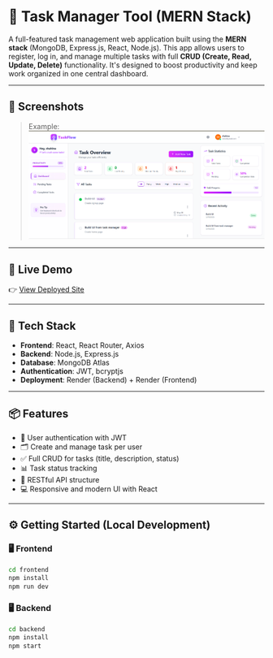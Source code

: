  # 🚀 Task Manager Tool (MERN Stack)

A full-featured task management web application built using the **MERN stack** (MongoDB, Express.js, React, Node.js). This app allows users to register, log in, and manage multiple tasks with full **CRUD (Create, Read, Update, Delete)** functionality. It's designed to boost productivity and keep work organized in one central dashboard.

---

## 📸 Screenshots
 
> Example:  
> ![Home Page](/Frontend/public/task-manager.png)  


---

## 🚀 Live Demo

👉 [View Deployed Site](https://taskflow-frontend-6swl.onrender.com)

---

## 🧰 Tech Stack

- **Frontend**: React, React Router, Axios
- **Backend**: Node.js, Express.js
- **Database**: MongoDB Atlas
- **Authentication**: JWT, bcryptjs
- **Deployment**: Render (Backend) + Render (Frontend)

---

## 📦 Features

- 🔐 User authentication with JWT
- 🗂️ Create and manage task per user
- ✅ Full CRUD for tasks (title, description, status)
- 📊 Task status tracking
- 🧩 RESTful API structure
- 💻 Responsive and modern UI with React

---

## ⚙️ Getting Started (Local Development)

### 🖥️ Frontend

```bash
cd frontend
npm install
npm run dev
```

### 🖥️ Backend

```bash
cd backend
npm install
npm start


